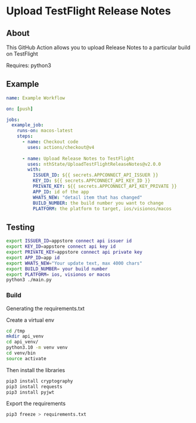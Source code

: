 # Upload TestFlight Release Notes

## About

This GitHub Action allows you to upload Release Notes to a particular build on TestFlight

Requires: python3

## Example

```yml
name: Example Workflow

on: [push]

jobs:
  example_job:
    runs-on: macos-latest
    steps:
      - name: Checkout code
        uses: actions/checkout@v4
      
      - name: Upload Release Notes to TestFlight
        uses: nthState/UploadTestFlightReleaseNotes@v2.0.0
        with:
          ISSUER_ID: ${{ secrets.APPCONNECT_API_ISSUER }}
          KEY_ID: ${{ secrets.APPCONNECT_API_KEY_ID }}
          PRIVATE_KEY: ${{ secrets.APPCONNECT_API_KEY_PRIVATE }}
          APP_ID: id of the app
          WHATS_NEW: "detail item that has changed"
          BUILD_NUMBER: the build number you want to change
          PLATFORM: the platform to target, ios/visionos/macos

```

## Testing

```bash
export ISSUER_ID=appstore connect api issuer id
export KEY_ID=appstore connect api key id
export PRIVATE_KEY=appstore connect api private key
export APP_ID=app id
export WHATS_NEW="Your update text, max 4000 chars"
export BUILD_NUMBER= your build number
export PLATFORM= ios, visionos or macos
python3 ./main.py
```


### Build

Generating the requirements.txt

Create a virtual env

```bash
cd /tmp
mkdir api_venv 
cd api_venv/                                             
python3.10 -m venv venv
cd venv/bin
source activate
```

Then install the libraries
```bash
pip3 install cryptography                                
pip3 install requests
pip3 install pyjwt
```

Export the requirements
```bash
pip3 freeze > requirements.txt 
```